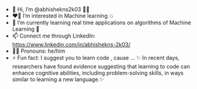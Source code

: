 - 👋 Hi, I’m @abhishekns2k03 🙋‍♂️
- ❤️‍🔥 I’m interested in Machine learning 💥
- 🌱 I’m currently learning real time applications on algorithms of Machine Learning 🤞
- 📫 Connect me through LinkedIn:  https://www.linkedin.com/in/abhishekns-2k03/
- 🤞😄 Pronouns: he/him
- ⚡ Fun fact: I suggest you to learn code , cause ... ✨ In recent days, researchers have found evidence suggesting that learning to code can enhance cognitive abilities, including problem-solving skills, in ways similar to learning a new language.✨

